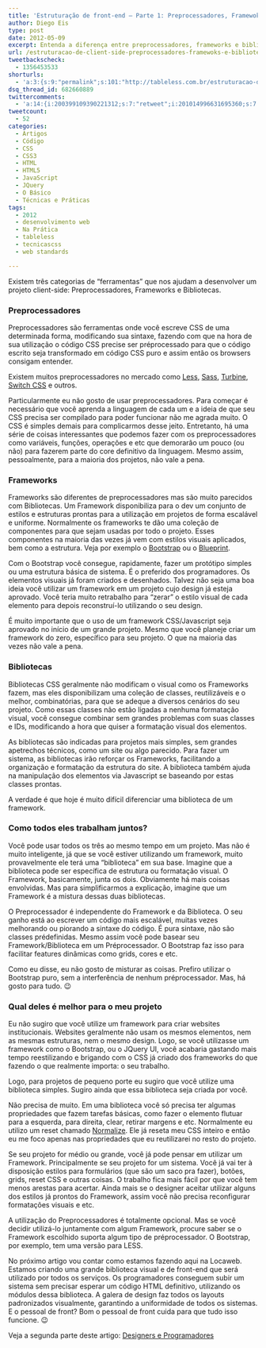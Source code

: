```yaml
---
title: 'Estruturação de front-end – Parte 1: Preprocessadores, Framewoks e Bibliotecas'
author: Diego Eis
type: post
date: 2012-05-09
excerpt: Entenda a diferença entre preprocessadores, frameworks e bibliotecas de client-side. Saiba o que usar em seus projetos e quais as suas particularidades.
url: /estruturacao-de-client-side-preprocessadores-framewoks-e-bibliotecas-parte-1/
tweetbackscheck:
  - 1356453533
shorturls:
  - 'a:3:{s:9:"permalink";s:101:"http://tableless.com.br/estruturacao-de-client-side-preprocessadores-framewoks-e-bibliotecas-parte-1/";s:7:"tinyurl";s:26:"http://tinyurl.com/cmn7q57";s:4:"isgd";s:19:"http://is.gd/8dkHWG";}'
dsq_thread_id: 682660889
twittercomments:
  - 'a:14:{i:200399109390221312;s:7:"retweet";i:201014996631695360;s:7:"retweet";i:200514177591279616;s:7:"retweet";i:200412300379815936;s:7:"retweet";i:200406317574262784;s:7:"retweet";i:200379204490104834;s:7:"retweet";i:200289707714813953;s:7:"retweet";i:200271390815952896;s:7:"retweet";i:200271021058699264;s:7:"retweet";i:204618316403322880;s:7:"retweet";i:203535947080540161;s:7:"retweet";i:218776759678681088;s:7:"retweet";i:218752599552299009;s:7:"retweet";i:237612213156855808;s:7:"retweet";}'
tweetcount:
  - 52
categories:
  - Artigos
  - Código
  - CSS
  - CSS3
  - HTML
  - HTML5
  - JavaScript
  - JQuery
  - O Básico
  - Técnicas e Práticas
tags:
  - 2012
  - desenvolvimento web
  - Na Prática
  - tableless
  - tecnicascss
  - web standards

---
```

Existem três categorias de &#8220;ferramentas&#8221; que nos ajudam a desenvolver um projeto client-side: Preprocessadores, Frameworks e Bibliotecas.

### Preprocessadores

Preprocessadores são ferramentas onde você escreve CSS de uma determinada forma, modificando sua sintaxe, fazendo com que na hora de sua utilização o código CSS precise ser préprocessado para que o código escrito seja transformado em código CSS puro e assim então os browsers consigam entender.

Existem muitos preprocessadores no mercado como [Less][1], [Sass][2], [Turbine][3], [Switch CSS][4] e outros. 

Particularmente eu não gosto de usar preprocessadores. Para começar é necessário que você aprenda a linguagem de cada um e a ideia de que seu CSS precisa ser compilado para poder funcionar não me agrada muito. O CSS é simples demais para complicarmos desse jeito. Entretanto, há uma série de coisas interessantes que podemos fazer com os preprocessadores como variáveis, funções, operações e etc que demorarão um pouco (ou não) para fazerem parte do core definitivo da linguagem. Mesmo assim, pessoalmente, para a maioria dos projetos, não vale a pena.

### Frameworks

Frameworks são diferentes de preprocessadores mas são muito parecidos com Bibliotecas. Um Framework disponibiliza para o dev um conjunto de estilos e estruturas prontas para a utilização em projetos de forma escalável e uniforme. Normalmente os frameworks te dão uma coleção de componentes para que sejam usadas por todo o projeto. Esses componentes na maioria das vezes já vem com estilos visuais aplicados, bem como a estrutura. Veja por exemplo o [Bootstrap][5] ou o [Blueprint][6].

Com o Bootstrap você consegue, rapidamente, fazer um protótipo simples ou uma estrutura básica de sistema. É o preferido dos programadores. Os elementos visuais já foram criados e desenhados. Talvez não seja uma boa ideia você utilizar um framework em um projeto cujo design já esteja aprovado. Você teria muito retrabalho para &#8220;zerar&#8221; o estilo visual de cada elemento para depois reconstruí-lo utilizando o seu design.

É muito importante que o uso de um framework CSS/Javascript seja aprovado no início de um grande projeto. Mesmo que você planeje criar um framework do zero, específico para seu projeto. O que na maioria das vezes não vale a pena.

### Bibliotecas

Bibliotecas CSS geralmente não modificam o visual como os Frameworks fazem, mas eles disponibilizam uma coleção de classes, reutilizáveis e o melhor, combinatórias, para que se adeque a diversos cenários do seu projeto. Como essas classes não estão ligadas a nenhuma formatação visual, você consegue combinar sem grandes problemas com suas classes e IDs, modificando a hora que quiser a formatação visual dos elementos.

As bibliotecas são indicadas para projetos mais simples, sem grandes apetrechos técnicos, como um site ou algo parecido. Para fazer um sistema, as bibliotecas irão reforçar os Frameworks, facilitando a organização e formatação da estrutura do site. A biblioteca também ajuda na manipulação dos elementos via Javascript se baseando por estas classes prontas. 

A verdade é que hoje é muito difícil diferenciar uma biblioteca de um framework.

### Como todos eles trabalham juntos?

Você pode usar todos os três ao mesmo tempo em um projeto. Mas não é muito inteligente, já que se você estiver utilizando um framework, muito provavelmente ele terá uma &#8220;biblioteca&#8221; em sua base. Imagine que a biblioteca pode ser específica de estrutura ou formatação visual. O Framework, basicamente, junta os dois. Obviamente há mais coisas envolvidas. Mas para simplificarmos a explicação, imagine que um Framework é a mistura dessas duas bibliotecas.

O Preprocessador é independente do Framework e da Biblioteca. O seu ganho está ao escrever um código mais escalável, muitas vezes melhorando ou piorando a sintaxe do código. É pura sintaxe, não são classes prédefinidas. Mesmo assim você pode basear seu Framework/Biblioteca em um Préprocessador. O Bootstrap faz isso para facilitar features dinâmicas como grids, cores e etc.

Como eu disse, eu não gosto de misturar as coisas. Prefiro utilizar o Bootstrap puro, sem a interferência de nenhum préprocessador. Mas, há gosto para tudo. 😉

### Qual deles é melhor para o meu projeto

Eu não sugiro que você utilize um framework para criar websites institucionais. Websites geralmente não usam os mesmos elementos, nem as mesmas estruturas, nem o mesmo design. Logo, se você utilizasse um framework como o Bootstrap, ou o JQuery UI, você acabaria gastando mais tempo reestilizando e brigando com o CSS já criado dos frameworks do que fazendo o que realmente importa: o seu trabalho.
  
Logo, para projetos de pequeno porte eu sugiro que você utilize uma biblioteca simples. Sugiro ainda que essa biblioteca seja criada por você.

Não precisa de muito. Em uma biblioteca você só precisa ter algumas propriedades que fazem tarefas básicas, como fazer o elemento flutuar para a esquerda, para direita, clear, retirar margens e etc. Normalmente eu utilizo um reset chamado [Normalize][7]. Ele já reseta meu CSS inteiro e então eu me foco apenas nas propriedades que eu reutilizarei no resto do projeto.

Se seu projeto for médio ou grande, você já pode pensar em utilizar um Framework. Principalmente se seu projeto for um sistema. Você já vai ter à disposição estilos para formulários (que são um saco pra fazer), botões, grids, reset CSS e outras coisas. O trabalho fica mais fácil por que você tem menos arestas para acertar. Ainda mais se o designer aceitar utilizar alguns dos estilos já prontos do Framework, assim você não precisa reconfigurar formatações visuais e etc.

A utilização do Preprocessadores é totalmente opcional. Mas se você decidir utilizá-lo juntamente com algum Framework, procure saber se o Framework escolhido suporta algum tipo de préprocessador. O Bootstrap, por exemplo, tem uma versão para LESS.

No próximo artigo vou contar como estamos fazendo aqui na Locaweb. Estamos criando uma grande biblioteca visual e de front-end que será utilizado por todos os serviços. Os programadores conseguem subir um sistema sem precisar esperar um código HTML definitivo, utilizando os módulos dessa biblioteca. A galera de design faz todos os layouts padronizados visualmente, garantindo a uniformidade de todos os sistemas. E o pessoal de front? Bom o pessoal de front cuida para que tudo isso funcione. 😉

Veja a segunda parte deste artigo: [Designers e Programadores][8]

 [1]: http://lesscss.org/
 [2]: http://sass-lang.com/
 [3]: http://turbine.peterkroener.de/index.php
 [4]: http://sourceforge.net/projects/switchcss/
 [5]: http://twitter.github.com/bootstrap
 [6]: http://blueprintcss.org
 [7]: http://necolas.github.com/normalize.css/
 [8]: http://tableless.com.br/estruturacao-de-client-side-designers-e-programadores-parte-2/ "Estruturação de Client-side – Parte 2: Designers e Programadores"